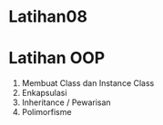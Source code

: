 # Latihan08
# Latihan OOP

1. Membuat Class dan Instance Class
2. Enkapsulasi
3. Inheritance / Pewarisan
4. Polimorfisme
